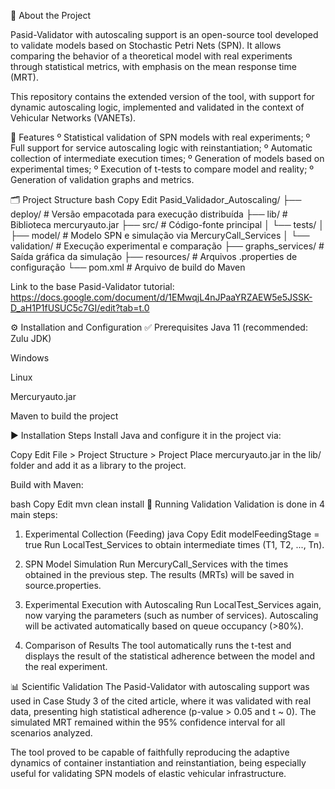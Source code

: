 📌 About the Project

Pasid-Validator with autoscaling support is an open-source tool developed to validate models based on Stochastic Petri Nets (SPN). It allows comparing the behavior of a theoretical model with real experiments through statistical metrics, with emphasis on the mean response time (MRT).

This repository contains the extended version of the tool, with support for dynamic autoscaling logic, implemented and validated in the context of Vehicular Networks (VANETs).

🧪 Features
º Statistical validation of SPN models with real experiments;
º Full support for service autoscaling logic with reinstantiation;
º Automatic collection of intermediate execution times;
º Generation of models based on experimental times;
º Execution of t-tests to compare model and reality;
º Generation of validation graphs and metrics.

🗂 Project Structure
bash
Copy
Edit
Pasid_Validador_Autoscaling/
├── deploy/ # Versão empacotada para execução distribuída
├── lib/ # Biblioteca mercuryauto.jar
├── src/ # Código-fonte principal
│ └── tests/
│ ├── model/ # Modelo SPN e simulação via MercuryCall_Services
│ └── validation/ # Execução experimental e comparação
├── graphs_services/ # Saída gráfica da simulação
├── resources/ # Arquivos .properties de configuração
└── pom.xml # Arquivo de build do Maven

Link to the base Pasid-Validator tutorial: https://docs.google.com/document/d/1EMwqjL4nJPaaYRZAEW5e5JSSK-D_aH1P1fUSUC5c7GI/edit?tab=t.0

⚙️ Installation and Configuration
✅ Prerequisites
Java 11 (recommended: Zulu JDK)

Windows

Linux

Mercuryauto.jar

Maven to build the project

▶️ Installation Steps
Install Java and configure it in the project via:

Copy
Edit
File > Project Structure > Project
Place mercuryauto.jar in the lib/ folder and add it as a library to the project.

Build with Maven:

bash
Copy
Edit
mvn clean install
🧪 Running Validation
Validation is done in 4 main steps:

1. Experimental Collection (Feeding)
   java
   Copy
   Edit
   modelFeedingStage = true
   Run LocalTest_Services to obtain intermediate times (T1, T2, ..., Tn).

2. SPN Model Simulation
   Run MercuryCall_Services with the times obtained in the previous step. The results (MRTs) will be saved in source.properties.

3. Experimental Execution with Autoscaling
   Run LocalTest_Services again, now varying the parameters (such as number of services). Autoscaling will be activated automatically based on queue occupancy (>80%).

4. Comparison of Results
   The tool automatically runs the t-test and displays the result of the statistical adherence between the model and the real experiment.

📊 Scientific Validation
The Pasid-Validator with autoscaling support was used in Case Study 3 of the cited article, where it was validated with real data, presenting high statistical adherence (p-value > 0.05 and t ~ 0). The simulated MRT remained within the 95% confidence interval for all scenarios analyzed.

The tool proved to be capable of faithfully reproducing the adaptive dynamics of container instantiation and reinstantiation, being especially useful for validating SPN models of elastic vehicular infrastructure.
